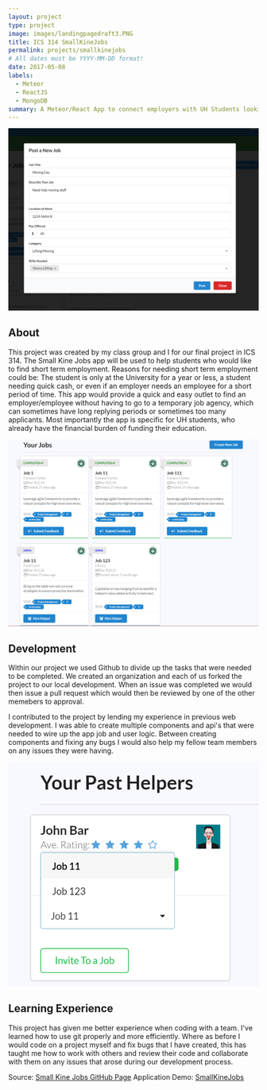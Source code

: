 ```yaml
---
layout: project
type: project
image: images/landingpagedraft3.PNG
title: ICS 314 SmallKineJobs
permalink: projects/smallkinejobs
# All dates must be YYYY-MM-DD format!
date: 2017-05-08
labels:
  - Meteor
  - ReactJS
  - MongoDB
summary: A Meteor/React App to connect employers with UH Students looking for work.
---
```

<img class="ui medium image" src="../images/finalPostAJob.PNG">

## About
This project was created by my class group and I for our final project in ICS 314. The Small Kine Jobs app will be used to help students who would like to find short term employment. Reasons for needing short term employment could be: The student is only at the University for a year or less, a student needing quick cash, or even if an employer needs an employee for a short period of time. This app would provide a quick and easy outlet to find an employer/employee without having to go to a temporary job agency, which can sometimes have long replying periods or sometimes too many applicants. Most importantly the app is specific for UH students, who already have the financial burden of funding their education.

<img class="ui medium image" src="../images/finalEmployerLanding.PNG">

## Development
Within our project we used Github to divide up the tasks that were needed to be completed. We created an organization and each of us forked the project to our local development. When an issue was completed we would then issue a pull request which would then be reviewed by one of the other memebers to approval.

I contributed to the project by lending my experience in previous web development. I was able to create multiple components and api's that were needed to wire up the app job and user logic. Between creating components and fixing any bugs I would also help my fellow team members on any issues they were having.

<img class="ui medium image" src="../images/finalInvitePastUserToOtherJob.PNG">

## Learning Experience
This project has given me better experience when coding with a team. I've learned how to use git properly and more efficiently. Where as before I would code on a project myself and fix bugs that I have created, this has taught me how to work with others and review their code and collaborate with them on any issues that arose during our development process.

Source: <a href="https://smallkinejobs.github.io/"><i class="large github icon "></i>Small Kine Jobs GitHub Page</a>
Application Demo: <a href="https://smallkinejobs.meteorapp.com">SmallKineJobs</a>
